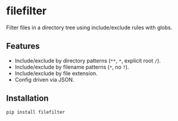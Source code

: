 # filefilter

Filter files in a directory tree using include/exclude rules with globs.

## Features

- Include/exclude by directory patterns (`**`, `*`, explicit root `/`).
- Include/exclude by filename patterns (`*`, no `?`).
- Include/exclude by file extension.
- Config driven via JSON.

## Installation

```bash
pip install filefilter